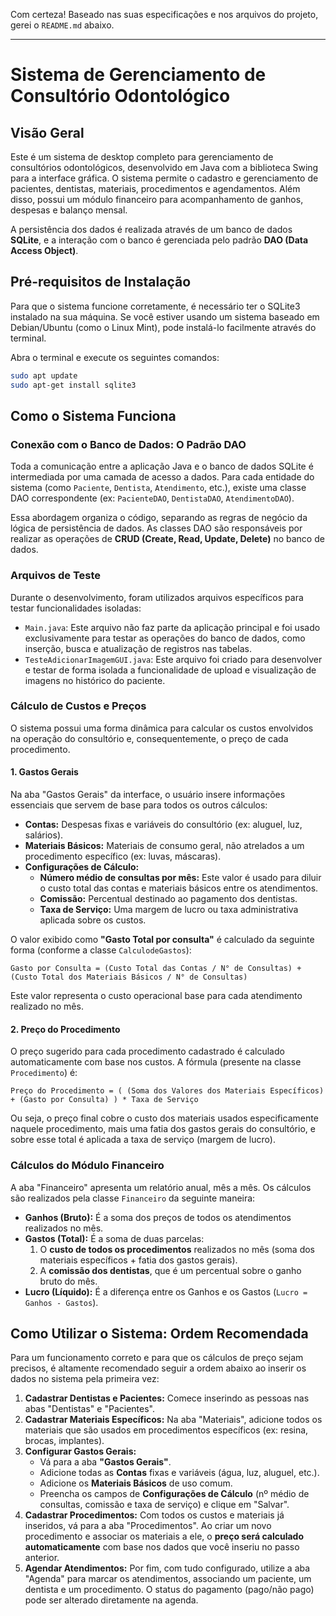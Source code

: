 Com certeza\! Baseado nas suas especificações e nos arquivos do projeto, gerei o `README.md` abaixo.

-----

# Sistema de Gerenciamento de Consultório Odontológico

## Visão Geral

Este é um sistema de desktop completo para gerenciamento de consultórios odontológicos, desenvolvido em Java com a biblioteca Swing para a interface gráfica. O sistema permite o cadastro e gerenciamento de pacientes, dentistas, materiais, procedimentos e agendamentos. Além disso, possui um módulo financeiro para acompanhamento de ganhos, despesas e balanço mensal.

A persistência dos dados é realizada através de um banco de dados **SQLite**, e a interação com o banco é gerenciada pelo padrão **DAO (Data Access Object)**.

## Pré-requisitos de Instalação

Para que o sistema funcione corretamente, é necessário ter o SQLite3 instalado na sua máquina. Se você estiver usando um sistema baseado em Debian/Ubuntu (como o Linux Mint), pode instalá-lo facilmente através do terminal.

Abra o terminal e execute os seguintes comandos:

```bash
sudo apt update
sudo apt-get install sqlite3
```

## Como o Sistema Funciona

### Conexão com o Banco de Dados: O Padrão DAO

Toda a comunicação entre a aplicação Java e o banco de dados SQLite é intermediada por uma camada de acesso a dados. Para cada entidade do sistema (como `Paciente`, `Dentista`, `Atendimento`, etc.), existe uma classe DAO correspondente (ex: `PacienteDAO`, `DentistaDAO`, `AtendimentoDAO`).

Essa abordagem organiza o código, separando as regras de negócio da lógica de persistência de dados. As classes DAO são responsáveis por realizar as operações de **CRUD (Create, Read, Update, Delete)** no banco de dados.

### Arquivos de Teste

Durante o desenvolvimento, foram utilizados arquivos específicos para testar funcionalidades isoladas:

  * `Main.java`: Este arquivo não faz parte da aplicação principal e foi usado exclusivamente para testar as operações do banco de dados, como inserção, busca e atualização de registros nas tabelas.
  * `TesteAdicionarImagemGUI.java`: Este arquivo foi criado para desenvolver e testar de forma isolada a funcionalidade de upload e visualização de imagens no histórico do paciente.

### Cálculo de Custos e Preços

O sistema possui uma forma dinâmica para calcular os custos envolvidos na operação do consultório e, consequentemente, o preço de cada procedimento.

#### 1\. Gastos Gerais

Na aba "Gastos Gerais" da interface, o usuário insere informações essenciais que servem de base para todos os outros cálculos:

  * **Contas:** Despesas fixas e variáveis do consultório (ex: aluguel, luz, salários).
  * **Materiais Básicos:** Materiais de consumo geral, não atrelados a um procedimento específico (ex: luvas, máscaras).
  * **Configurações de Cálculo:**
      * **Número médio de consultas por mês:** Este valor é usado para diluir o custo total das contas e materiais básicos entre os atendimentos.
      * **Comissão:** Percentual destinado ao pagamento dos dentistas.
      * **Taxa de Serviço:** Uma margem de lucro ou taxa administrativa aplicada sobre os custos.

O valor exibido como **"Gasto Total por consulta"** é calculado da seguinte forma (conforme a classe `CalculodeGastos`):

```
Gasto por Consulta = (Custo Total das Contas / N° de Consultas) + (Custo Total dos Materiais Básicos / N° de Consultas)
```

Este valor representa o custo operacional base para cada atendimento realizado no mês.

#### 2\. Preço do Procedimento

O preço sugerido para cada procedimento cadastrado é calculado automaticamente com base nos custos. A fórmula (presente na classe `Procedimento`) é:

```
Preço do Procedimento = ( (Soma dos Valores dos Materiais Específicos) + (Gasto por Consulta) ) * Taxa de Serviço
```

Ou seja, o preço final cobre o custo dos materiais usados especificamente naquele procedimento, mais uma fatia dos gastos gerais do consultório, e sobre esse total é aplicada a taxa de serviço (margem de lucro).

### Cálculos do Módulo Financeiro

A aba "Financeiro" apresenta um relatório anual, mês a mês. Os cálculos são realizados pela classe `Financeiro` da seguinte maneira:

  * **Ganhos (Bruto):** É a soma dos preços de todos os atendimentos realizados no mês.
  * **Gastos (Total):** É a soma de duas parcelas:
    1.  O **custo de todos os procedimentos** realizados no mês (soma dos materiais específicos + fatia dos gastos gerais).
    2.  A **comissão dos dentistas**, que é um percentual sobre o ganho bruto do mês.
  * **Lucro (Líquido):** É a diferença entre os Ganhos e os Gastos (`Lucro = Ganhos - Gastos`).

## Como Utilizar o Sistema: Ordem Recomendada

Para um funcionamento correto e para que os cálculos de preço sejam precisos, é altamente recomendado seguir a ordem abaixo ao inserir os dados no sistema pela primeira vez:

1.  **Cadastrar Dentistas e Pacientes:** Comece inserindo as pessoas nas abas "Dentistas" e "Pacientes".
2.  **Cadastrar Materiais Específicos:** Na aba "Materiais", adicione todos os materiais que são usados em procedimentos específicos (ex: resina, brocas, implantes).
3.  **Configurar Gastos Gerais:**
      * Vá para a aba **"Gastos Gerais"**.
      * Adicione todas as **Contas** fixas e variáveis (água, luz, aluguel, etc.).
      * Adicione os **Materiais Básicos** de uso comum.
      * Preencha os campos de **Configurações de Cálculo** (nº médio de consultas, comissão e taxa de serviço) e clique em "Salvar".
4.  **Cadastrar Procedimentos:** Com todos os custos e materiais já inseridos, vá para a aba "Procedimentos". Ao criar um novo procedimento e associar os materiais a ele, o **preço será calculado automaticamente** com base nos dados que você inseriu no passo anterior.
5.  **Agendar Atendimentos:** Por fim, com tudo configurado, utilize a aba "Agenda" para marcar os atendimentos, associando um paciente, um dentista e um procedimento. O status do pagamento (pago/não pago) pode ser alterado diretamente na agenda.
